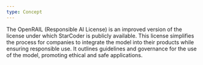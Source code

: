 ```yaml
---
type: Concept
---
```


The OpenRAIL (Responsible AI License) is an improved version of the license under which StarCoder is publicly available. This license simplifies the process for companies to integrate the model into their products while ensuring responsible use. It outlines guidelines and governance for the use of the model, promoting ethical and safe applications.